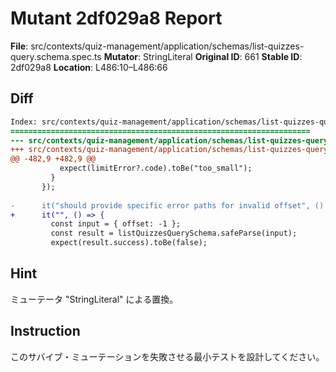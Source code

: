 # Mutant 2df029a8 Report

**File**: src/contexts/quiz-management/application/schemas/list-quizzes-query.schema.spec.ts
**Mutator**: StringLiteral
**Original ID**: 661
**Stable ID**: 2df029a8
**Location**: L486:10–L486:66

## Diff

```diff
Index: src/contexts/quiz-management/application/schemas/list-quizzes-query.schema.spec.ts
===================================================================
--- src/contexts/quiz-management/application/schemas/list-quizzes-query.schema.spec.ts	original
+++ src/contexts/quiz-management/application/schemas/list-quizzes-query.schema.spec.ts	mutated #661
@@ -482,9 +482,9 @@
           expect(limitError?.code).toBe("too_small");
         }
       });
 
-      it("should provide specific error paths for invalid offset", () => {
+      it("", () => {
         const input = { offset: -1 };
         const result = listQuizzesQuerySchema.safeParse(input);
         expect(result.success).toBe(false);
```

## Hint

ミューテータ "StringLiteral" による置換。

## Instruction

このサバイブ・ミューテーションを失敗させる最小テストを設計してください。
